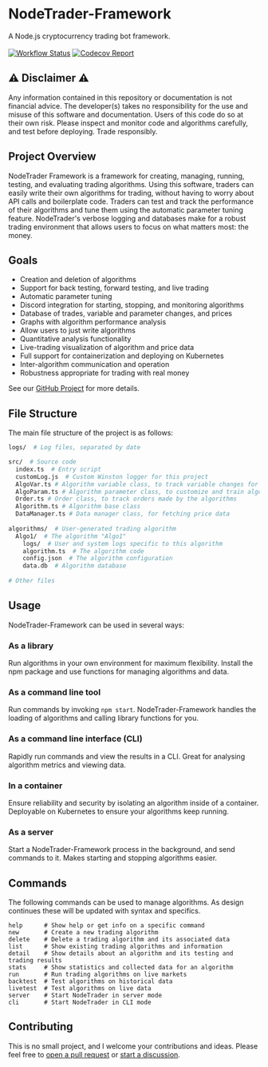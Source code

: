 # NodeTrader-Framework
A Node.js cryptocurrency trading bot framework.
<br><br>
[![Workflow Status](https://github.com/MRegirouard/NodeTrader-Framework/actions/workflows/build-and-test.yml/badge.svg?branch=main)](https://github.com/MRegirouard/NodeTrader-Framework/actions/workflows/build-and-test.yml?query=branch%3Amain)
[![Codecov Report](https://codecov.io/gh/MRegirouard/NodeTrader-Framework/branch/main/graph/badge.svg)](https://codecov.io/gh/MRegirouard/NodeTrader-Framework)

## ⚠️ Disclaimer ⚠️
Any information contained in this repository or documentation is not financial advice. The developer(s) takes no responsibility for the use and misuse of this software and documentation. Users of this code do so at their own risk. Please inspect and monitor code and algorithms carefully, and test before deploying. Trade responsibly.

## Project Overview
NodeTrader Framework is a framework for creating, managing, running, testing, and evaluating trading algorithms. Using this software, traders can easily write their own algorithms for trading, without having to worry about API calls and boilerplate code. Traders can test and track the performance of their algorithms and tune them using the automatic parameter tuning feature. NodeTrader's verbose logging and databases make for a robust trading environment that allows users to focus on what matters most: the money.

## Goals
- Creation and deletion of algorithms
- Support for back testing, forward testing, and live trading
- Automatic parameter tuning
- Discord integration for starting, stopping, and monitoring algorithms
- Database of trades, variable and parameter changes, and prices
- Graphs with algorithm performance analysis
- Allow users to just write algorithms
- Quantitative analysis functionality
- Live-trading visualization of algorithm and price data
- Full support for containerization and deploying on Kubernetes
- Inter-algorithm communication and operation
- Robustness appropriate for trading with real money

See our [GitHub Project](https://github.com/users/MRegirouard/projects/2) for more details.

## File Structure
The main file structure of the project is as follows:
```bash
logs/  # Log files, separated by date

src/  # Source code
  index.ts  # Entry script
  customLog.js  # Custom Winston logger for this project
  AlgoVar.ts # Algorithm variable class, to track variable changes for the algorithm
  AlgoParam.ts # Algorithm parameter class, to customize and train algorithms
  Order.ts # Order class, to track orders made by the algorithms
  Algorithm.ts # Algorithm base class
  DataManager.ts # Data manager class, for fetching price data
  
algorithms/  # User-generated trading algorithm
  Algo1/  # The algorithm "Algo1"
    logs/  # User and system logs specific to this algorithm
    algorithm.ts  # The algorithm code
    config.json  # The algorithm configuration
    data.db  # Algorithm database
    
# Other files
```

## Usage
NodeTrader-Framework can be used in several ways:
### As a library
Run algorithms in your own environment for maximum flexibility. Install the npm package and use functions for managing algorithms and data.
### As a command line tool
Run commands by invoking `npm start`. NodeTrader-Framework handles the loading of algorithms and calling library functions for you.
### As a command line interface (CLI)
Rapidly run commands and view the results in a CLI. Great for analysing algorithm metrics and viewing data.
### In a container
Ensure reliability and security by isolating an algorithm inside of a container. Deployable on Kubernetes to ensure your algorithms keep running.
### As a server
Start a NodeTrader-Framework process in the background, and send commands to it. Makes starting and stopping algorithms easier.

## Commands
The following commands can be used to manage algorithms. As design continues these will be updated with syntax and specifics.
```
help      # Show help or get info on a specific command
new       # Create a new trading algorithm
delete    # Delete a trading algorithm and its associated data
list      # Show existing trading algorithms and information
detail    # Show details about an algorithm and its testing and trading results
stats     # Show statistics and collected data for an algorithm
run       # Run trading algorithms on live markets
backtest  # Test algorithms on historical data
livetest  # Test algorithms on live data
server    # Start NodeTrader in server mode
cli       # Start NodeTrader in CLI mode
```

## Contributing
This is no small project, and I welcome your contributions and ideas. Please feel free to [open a pull request](https://github.com/MRegirouard/NodeTrader-Framework/compare) or [start a discussion](https://github.com/MRegirouard/NodeTrader-Framework/discussions/new).
